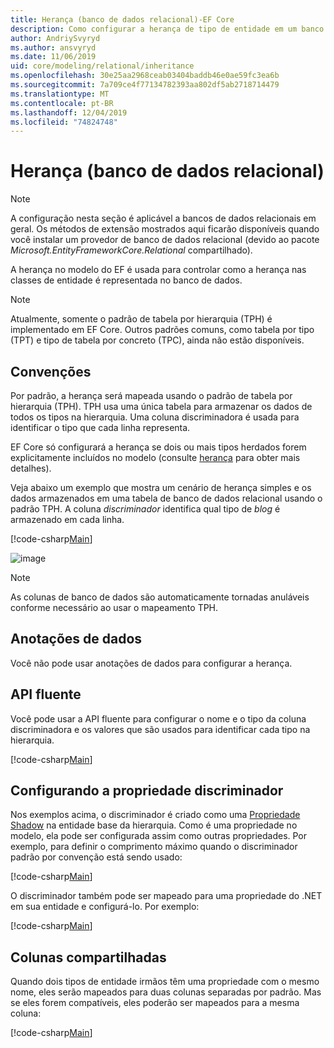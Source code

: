 ```yaml
---
title: Herança (banco de dados relacional)-EF Core
description: Como configurar a herança de tipo de entidade em um banco de dados relacional usando Entity Framework Core
author: AndriySvyryd
ms.author: ansvyryd
ms.date: 11/06/2019
uid: core/modeling/relational/inheritance
ms.openlocfilehash: 30e25aa2968ceab03404baddb46e0ae59fc3ea6b
ms.sourcegitcommit: 7a709ce4f77134782393aa802df5ab2718714479
ms.translationtype: MT
ms.contentlocale: pt-BR
ms.lasthandoff: 12/04/2019
ms.locfileid: "74824748"
---
```

# <a name="inheritance-relational-database"></a>Herança (banco de dados relacional)

> [!NOTE]  
> A configuração nesta seção é aplicável a bancos de dados relacionais em geral. Os métodos de extensão mostrados aqui ficarão disponíveis quando você instalar um provedor de banco de dados relacional (devido ao pacote *Microsoft.EntityFrameworkCore.Relational* compartilhado).

A herança no modelo do EF é usada para controlar como a herança nas classes de entidade é representada no banco de dados.

> [!NOTE]  
> Atualmente, somente o padrão de tabela por hierarquia (TPH) é implementado em EF Core. Outros padrões comuns, como tabela por tipo (TPT) e tipo de tabela por concreto (TPC), ainda não estão disponíveis.

## <a name="conventions"></a>Convenções

Por padrão, a herança será mapeada usando o padrão de tabela por hierarquia (TPH). TPH usa uma única tabela para armazenar os dados de todos os tipos na hierarquia. Uma coluna discriminadora é usada para identificar o tipo que cada linha representa.

EF Core só configurará a herança se dois ou mais tipos herdados forem explicitamente incluídos no modelo (consulte [herança](../inheritance.md) para obter mais detalhes).

Veja abaixo um exemplo que mostra um cenário de herança simples e os dados armazenados em uma tabela de banco de dados relacional usando o padrão TPH. A coluna *discriminador* identifica qual tipo de *blog* é armazenado em cada linha.

[!code-csharp[Main](../../../../samples/core/Modeling/Conventions/InheritanceDbSets.cs#Model)]

![image](_static/inheritance-tph-data.png)

>[!NOTE]
> As colunas de banco de dados são automaticamente tornadas anuláveis conforme necessário ao usar o mapeamento TPH.

## <a name="data-annotations"></a>Anotações de dados

Você não pode usar anotações de dados para configurar a herança.

## <a name="fluent-api"></a>API fluente

Você pode usar a API fluente para configurar o nome e o tipo da coluna discriminadora e os valores que são usados para identificar cada tipo na hierarquia.

[!code-csharp[Main](../../../../samples/core/Modeling/FluentAPI/InheritanceTPHDiscriminator.cs#Inheritance)]

## <a name="configuring-the-discriminator-property"></a>Configurando a propriedade discriminador

Nos exemplos acima, o discriminador é criado como uma [Propriedade Shadow](xref:core/modeling/shadow-properties) na entidade base da hierarquia. Como é uma propriedade no modelo, ela pode ser configurada assim como outras propriedades. Por exemplo, para definir o comprimento máximo quando o discriminador padrão por convenção está sendo usado:

[!code-csharp[Main](../../../../samples/core/Modeling/FluentAPI/DefaultDiscriminator.cs#DiscriminatorConfiguration)]

O discriminador também pode ser mapeado para uma propriedade do .NET em sua entidade e configurá-lo. Por exemplo:

[!code-csharp[Main](../../../../samples/core/Modeling/FluentAPI/NonShadowDiscriminator.cs#NonShadowDiscriminator)]

## <a name="shared-columns"></a>Colunas compartilhadas

Quando dois tipos de entidade irmãos têm uma propriedade com o mesmo nome, eles serão mapeados para duas colunas separadas por padrão. Mas se eles forem compatíveis, eles poderão ser mapeados para a mesma coluna:

[!code-csharp[Main](../../../../samples/core/Modeling/FluentAPI/SharedTPHColumns.cs#SharedTPHColumns)]